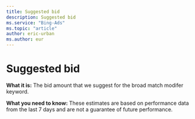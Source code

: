 ```yaml
---
title: Suggested bid
description: Suggested bid
ms.service: "Bing-Ads"
ms.topic: "article"
author: eric-urban
ms.author: eur
---
```


# Suggested bid

**What it is:**        The bid amount that we suggest for the broad match modifer keyword.

**What you need to know:**        These estimates are based on performance data from the last 7 days and are not a guarantee of future performance.


